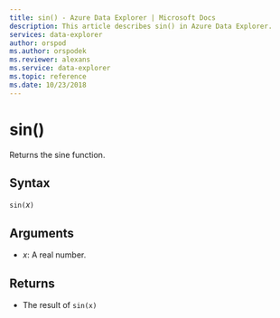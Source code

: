 ```yaml
---
title: sin() - Azure Data Explorer | Microsoft Docs
description: This article describes sin() in Azure Data Explorer.
services: data-explorer
author: orspod
ms.author: orspodek
ms.reviewer: alexans
ms.service: data-explorer
ms.topic: reference
ms.date: 10/23/2018
---
```

# sin()

Returns the sine function.

## Syntax

`sin(`*x*`)`

## Arguments

* *x*: A real number.

## Returns

* The result of `sin(x)`